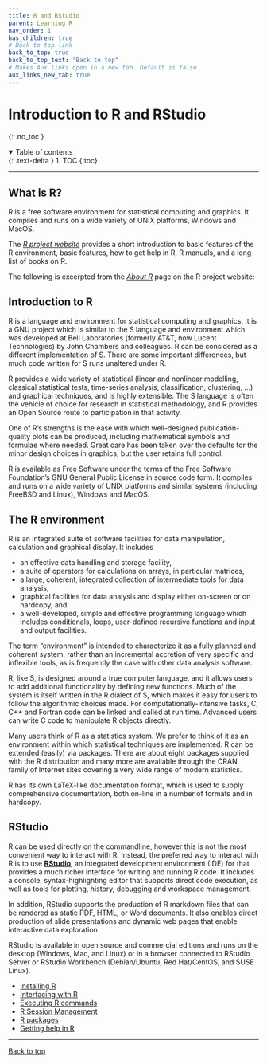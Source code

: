 ```yaml
---
title: R and RStudio
parent: Learning R
nav_order: 1
has_children: true
# Back to top link
back_to_top: true
back_to_top_text: "Back to top"
# Makes Aux links open in a new tab. Default is false
aux_links_new_tab: true
---
```


# Introduction to R and RStudio
{: .no_toc }

<details open markdown="block">
  <summary>
    Table of contents
  </summary>
  {: .text-delta }
1. TOC
{:toc}

</details>

***

## What is R?

R is a free software environment for statistical computing and graphics. It compiles and runs on a wide variety of UNIX platforms, Windows and MacOS.

The [*R project website*](https://r-project.org) provides a short introduction to basic features of the R environment, basic features, how to get help in R, R manuals, and a long list of books on R.

The following is excerpted from the [*About R*](https://www.r-project.org/about.html) page on the R project website:

## Introduction to R

R is a language and environment for statistical computing and graphics. It is a GNU project which is similar to the S language and environment which was developed at Bell Laboratories (formerly AT&T, now Lucent Technologies) by John Chambers and colleagues. R can be considered as a different implementation of S. There are some important differences, but much code written for S runs unaltered under R.

R provides a wide variety of statistical (linear and nonlinear modelling, classical statistical tests, time-series analysis, classification, clustering, …) and graphical techniques, and is highly extensible. The S language is often the vehicle of choice for research in statistical methodology, and R provides an Open Source route to participation in that activity.

One of R’s strengths is the ease with which well-designed publication-quality plots can be produced, including mathematical symbols and formulae where needed. Great care has been taken over the defaults for the minor design choices in graphics, but the user retains full control.

R is available as Free Software under the terms of the Free Software Foundation’s GNU General Public License in source code form. It compiles and runs on a wide variety of UNIX platforms and similar systems (including FreeBSD and Linux), Windows and MacOS.

## The R environment

R is an integrated suite of software facilities for data manipulation, calculation and graphical display. It includes

- an effective data handling and storage facility,
- a suite of operators for calculations on arrays, in particular matrices,
- a large, coherent, integrated collection of intermediate tools for data analysis,
- graphical facilities for data analysis and display either on-screen or on hardcopy, and
- a well-developed, simple and effective programming language which includes conditionals, loops, user-defined recursive functions and input and output facilities.

The term “environment” is intended to characterize it as a fully planned and coherent system, rather than an incremental accretion of very specific and inflexible tools, as is frequently the case with other data analysis software.

R, like S, is designed around a true computer language, and it allows users to add additional functionality by defining new functions. Much of the system is itself written in the R dialect of S, which makes it easy for users to follow the algorithmic choices made. For computationally-intensive tasks, C, C++ and Fortran code can be linked and called at run time. Advanced users can write C code to manipulate R objects directly.

Many users think of R as a statistics system. We prefer to think of it as an environment within which statistical techniques are implemented. R can be extended (easily) via packages. There are about eight packages supplied with the R distribution and many more are available through the CRAN family of Internet sites covering a very wide range of modern statistics.

R has its own LaTeX-like documentation format, which is used to supply comprehensive documentation, both on-line in a number of formats and in hardcopy.

## RStudio

R can be used directly on the commandline, however this is not the most convenient way to interact with R. Instead, the preferred way to interact with R is to use [**RStudio**](https://www.rstudio.com/products/rstudio/), an integrated development environment (IDE) for that provides a much richer interface for writing and running R code. It includes a console, syntax-highlighting editor that supports direct code execution, as well as tools for plotting, history, debugging and workspace management.

In addition, RStudio supports the production of R markdown files that can be rendered as static PDF, HTML, or Word documents. It also enables direct production of slide presentations and dynamic web pages that enable interactive data exploration.

RStudio is available in open source and commercial editions and runs on the desktop (Windows, Mac, and Linux) or in a browser connected to RStudio Server or RStudio Workbench (Debian/Ubuntu, Red Hat/CentOS, and SUSE Linux).


-   [Installing R](installing_r.md)
-   [Interfacing with R](interfacing_with_r.md)
-   [Executing R commands](executing_r.md)
-   [R Session Management](r_session_management.md)
-   [R packages](r_packages.md)
-   [Getting help in R](help_r.md)

***

[Back to top](#introduction-to-r-and-rstudio)
